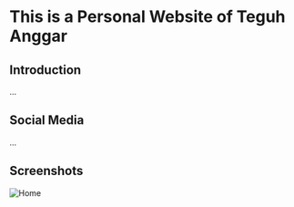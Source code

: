 # This is a Personal Website of Teguh Anggar

## Introduction

...

## Social Media

...

## Screenshots

![Home](images/home.jpg)
